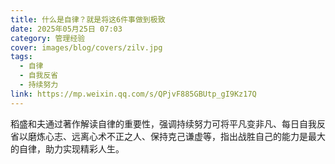 ```yaml
---
title: 什么是自律？就是将这6件事做到极致
date: 2025年05月25日 07:03
category: 管理经验
cover: images/blog/covers/zilv.jpg
tags:
  - 自律
  - 自我反省
  - 持续努力
link: https://mp.weixin.qq.com/s/QPjvF885GBUtp_gI9Kz17Q
---
```

稻盛和夫通过著作解读自律的重要性，强调持续努力可将平凡变非凡、每日自我反省以磨炼心志、远离心术不正之人、保持克己谦虚等，指出战胜自己的能力是最大的自律，助力实现精彩人生。